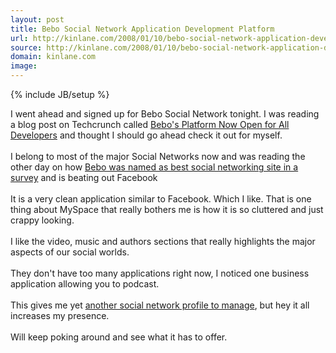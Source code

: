 ```yaml
---
layout: post
title: Bebo Social Network Application Development Platform
url: http://kinlane.com/2008/01/10/bebo-social-network-application-development-platform/
source: http://kinlane.com/2008/01/10/bebo-social-network-application-development-platform/
domain: kinlane.com
image: 
---
```

{% include JB/setup %}<p>I went ahead and signed up for Bebo Social Network tonight.  I was reading a blog post on Techcrunch called <a href="http://www.techcrunch.com/2008/01/10/bebos-platform-now-open-for-all-developers/">Bebo's Platform Now Open for All Developers</a> and thought I should go ahead check it out for myself.<br /><br />I belong to most of the major Social Networks now and was reading the other day on how <a href="http://www.guardian.co.uk/technology/2008/jan/04/socialnetworking.bebo">Bebo was named as best social networking site in a survey</a> and is beating out Facebook<br /><br />It is a very clean application similar to Facebook.  Which I like.  That is one thing about MySpace that really bothers me is how it is so cluttered and just crappy looking.<br /><br />I like the video, music and authors sections that really highlights the major aspects of our social worlds.<br /><br />They don't have too many applications right now, I noticed one business application allowing you to podcast. <br /><br />This gives me yet <a href="http://www.socialmediasquad.com">another social network profile to manage</a>, but hey it all increases my presence.<br /><br />Will keep poking around and see what it has to offer.</p>
